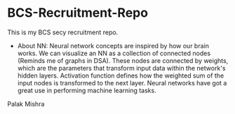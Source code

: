 # BCS-Recruitment-Repo
This is my BCS secy recruitment repo.

* About NN:
Neural network concepts are inspired by how our brain works. We can visualize an NN as a collection of connected nodes (Reminds me of graphs in DSA). These nodes are connected by weights, which are the parameters that transform input data within the network's hidden layers. Activation function defines how the weighted sum of the input nodes is transformed to the next layer. Neural networks have got a great use in performing machine learning tasks.


Palak Mishra
